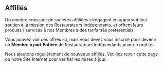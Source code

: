 ## Affiliés

Un nombre croissant de sociétés affiliées s’engagent en apportant leur 
soutien à la mission des Restaurateurs Indépendants, et offrent leurs 
produits / services à nos Membres à des tarifs très préférentiels.

Vous pouvez voir ces offres ici, mais vous devez vous inscrire pour 
devenir un **Membre à part Entière** de Restaurateurs Indépendants pour en profiter.

Nous ajoutons régulièrement de nouveaux affiliés. Veuillez revoir cette
page ou notre Site Internet pour vérifier les mises à jour.

  
  


